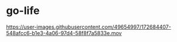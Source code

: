 # go-life

https://user-images.githubusercontent.com/49654997/172684407-548afcc6-b1e3-4a06-97d4-58f8f7a5833e.mov

